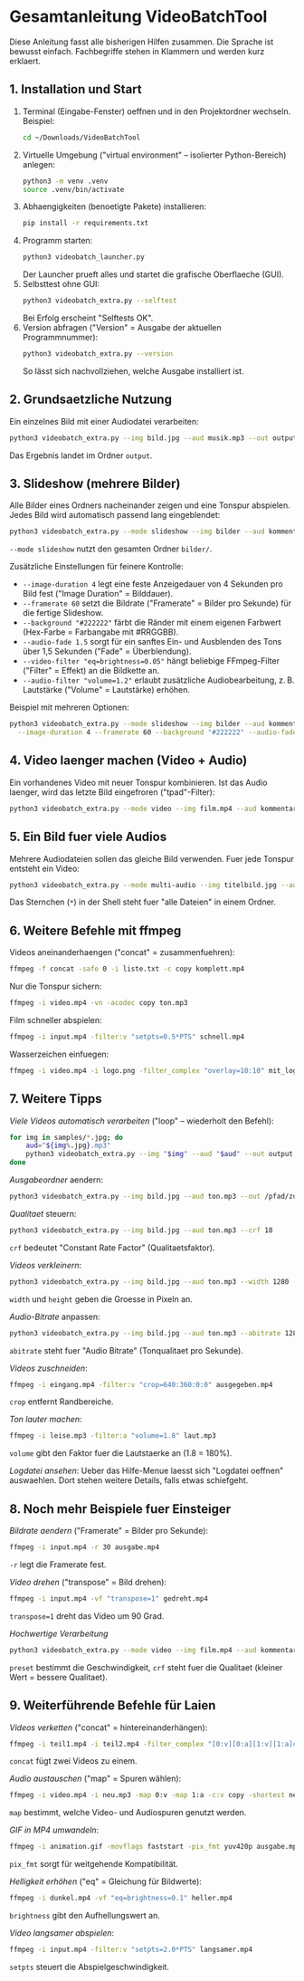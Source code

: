 # Gesamtanleitung VideoBatchTool

Diese Anleitung fasst alle bisherigen Hilfen zusammen. Die Sprache ist bewusst einfach. Fachbegriffe stehen in Klammern und werden kurz erklaert.

## 1. Installation und Start

1. Terminal (Eingabe-Fenster) oeffnen und in den Projektordner wechseln. Beispiel:
   ```bash
   cd ~/Downloads/VideoBatchTool
   ```
2. Virtuelle Umgebung ("virtual environment" – isolierter Python-Bereich) anlegen:
   ```bash
   python3 -m venv .venv
   source .venv/bin/activate
   ```
3. Abhaengigkeiten (benoetigte Pakete) installieren:
   ```bash
   pip install -r requirements.txt
   ```
4. Programm starten:
   ```bash
   python3 videobatch_launcher.py
   ```
   Der Launcher prueft alles und startet die grafische Oberflaeche (GUI).
5. Selbsttest ohne GUI:
   ```bash
   python3 videobatch_extra.py --selftest
   ```
   Bei Erfolg erscheint "Selftests OK".
6. Version abfragen ("Version" = Ausgabe der aktuellen Programmnummer):
   ```bash
   python3 videobatch_extra.py --version
   ```
   So lässt sich nachvollziehen, welche Ausgabe installiert ist.

## 2. Grundsaetzliche Nutzung

Ein einzelnes Bild mit einer Audiodatei verarbeiten:
```bash
python3 videobatch_extra.py --img bild.jpg --aud musik.mp3 --out output
```
Das Ergebnis landet im Ordner `output`.

## 3. Slideshow (mehrere Bilder)

Alle Bilder eines Ordners nacheinander zeigen und eine Tonspur abspielen. Jedes Bild wird automatisch passend lang eingeblendet:
```bash
python3 videobatch_extra.py --mode slideshow --img bilder --aud kommentar.mp3 --out output
```
`--mode slideshow` nutzt den gesamten Ordner `bilder/`.

Zusätzliche Einstellungen für feinere Kontrolle:

* `--image-duration 4` legt eine feste Anzeigedauer von 4 Sekunden pro Bild fest ("Image Duration" = Bilddauer).
* `--framerate 60` setzt die Bildrate ("Framerate" = Bilder pro Sekunde) für die fertige Slideshow.
* `--background "#222222"` färbt die Ränder mit einem eigenen Farbwert (Hex-Farbe = Farbangabe mit #RRGGBB).
* `--audio-fade 1.5` sorgt für ein sanftes Ein- und Ausblenden des Tons über 1,5 Sekunden ("Fade" = Überblendung).
* `--video-filter "eq=brightness=0.05"` hängt beliebige FFmpeg-Filter ("Filter" = Effekt) an die Bildkette an.
* `--audio-filter "volume=1.2"` erlaubt zusätzliche Audiobearbeitung, z. B. Lautstärke ("Volume" = Lautstärke) erhöhen.

Beispiel mit mehreren Optionen:
```bash
python3 videobatch_extra.py --mode slideshow --img bilder --aud kommentar.mp3 --out output \
  --image-duration 4 --framerate 60 --background "#222222" --audio-fade 1.5 --video-filter "eq=contrast=1.1"
```


## 4. Video laenger machen (Video + Audio)

Ein vorhandenes Video mit neuer Tonspur kombinieren. Ist das Audio laenger, wird das letzte Bild eingefroren ("tpad"-Filter):
```bash
python3 videobatch_extra.py --mode video --img film.mp4 --aud kommentar.mp3 --out output
```

## 5. Ein Bild fuer viele Audios

Mehrere Audiodateien sollen das gleiche Bild verwenden. Fuer jede Tonspur entsteht ein Video:
```bash
python3 videobatch_extra.py --mode multi-audio --img titelbild.jpg --aud a1.mp3 a2.mp3 a3.mp3 --out output
```
Das Sternchen (`*`) in der Shell steht fuer "alle Dateien" in einem Ordner.

## 6. Weitere Befehle mit ffmpeg

Videos aneinanderhaengen ("concat" = zusammenfuehren):
```bash
ffmpeg -f concat -safe 0 -i liste.txt -c copy komplett.mp4
```

Nur die Tonspur sichern:
```bash
ffmpeg -i video.mp4 -vn -acodec copy ton.mp3
```

Film schneller abspielen:
```bash
ffmpeg -i input.mp4 -filter:v "setpts=0.5*PTS" schnell.mp4
```

Wasserzeichen einfuegen:
```bash
ffmpeg -i video.mp4 -i logo.png -filter_complex "overlay=10:10" mit_logo.mp4
```

## 7. Weitere Tipps

*Viele Videos automatisch verarbeiten* ("loop" – wiederholt den Befehl):
```bash
for img in samples/*.jpg; do
    aud="${img%.jpg}.mp3"
    python3 videobatch_extra.py --img "$img" --aud "$aud" --out output
done
```

*Ausgabeordner* aendern:
```bash
python3 videobatch_extra.py --img bild.jpg --aud ton.mp3 --out /pfad/zum/ziel
```

*Qualitaet* steuern:
```bash
python3 videobatch_extra.py --img bild.jpg --aud ton.mp3 --crf 18
```
`crf` bedeutet "Constant Rate Factor" (Qualitaetsfaktor).

*Videos verkleinern*:
```bash
python3 videobatch_extra.py --img bild.jpg --aud ton.mp3 --width 1280 --height 720
```
`width` und `height` geben die Groesse in Pixeln an.

*Audio-Bitrate* anpassen:
```bash
python3 videobatch_extra.py --img bild.jpg --aud ton.mp3 --abitrate 128k
```
`abitrate` steht fuer "Audio Bitrate" (Tonqualitaet pro Sekunde).

*Videos zuschneiden*:
```bash
ffmpeg -i eingang.mp4 -filter:v "crop=640:360:0:0" ausgegeben.mp4
```
`crop` entfernt Randbereiche.

*Ton lauter machen*:
```bash
ffmpeg -i leise.mp3 -filter:a "volume=1.8" laut.mp3
```
`volume` gibt den Faktor fuer die Lautstaerke an (1.8 = 180%).

*Logdatei ansehen*:
Ueber das Hilfe-Menue laesst sich "Logdatei oeffnen" auswaehlen. Dort stehen weitere Details, falls etwas schiefgeht.

## 8. Noch mehr Beispiele fuer Einsteiger

*Bildrate aendern* ("Framerate" = Bilder pro Sekunde):
```bash
ffmpeg -i input.mp4 -r 30 ausgabe.mp4
```
`-r` legt die Framerate fest.

*Video drehen* ("transpose" = Bild drehen):
```bash
ffmpeg -i input.mp4 -vf "transpose=1" gedreht.mp4
```
`transpose=1` dreht das Video um 90 Grad.

*Hochwertige Verarbeitung*
```bash
python3 videobatch_extra.py --mode video --img film.mp4 --aud kommentar.mp3 --preset slow --crf 20
```
`preset` bestimmt die Geschwindigkeit, `crf` steht fuer die Qualitaet (kleiner Wert = bessere Qualitaet).

## 9. Weiterführende Befehle für Laien

*Videos verketten* ("concat" = hintereinanderhängen):
```bash
ffmpeg -i teil1.mp4 -i teil2.mp4 -filter_complex "[0:v][0:a][1:v][1:a]concat=n=2:v=1:a=1" zusammen.mp4
```
`concat` fügt zwei Videos zu einem.

*Audio austauschen* ("map" = Spuren wählen):
```bash
ffmpeg -i video.mp4 -i neu.mp3 -map 0:v -map 1:a -c:v copy -shortest neu_video.mp4
```
`map` bestimmt, welche Video- und Audiospuren genutzt werden.

*GIF in MP4 umwandeln*:
```bash
ffmpeg -i animation.gif -movflags faststart -pix_fmt yuv420p ausgabe.mp4
```
`pix_fmt` sorgt für weitgehende Kompatibilität.

*Helligkeit erhöhen* ("eq" = Gleichung für Bildwerte):
```bash
ffmpeg -i dunkel.mp4 -vf "eq=brightness=0.1" heller.mp4
```
`brightness` gibt den Aufhellungswert an.

*Video langsamer abspielen*:
```bash
ffmpeg -i input.mp4 -filter:v "setpts=2.0*PTS" langsamer.mp4
```
`setpts` steuert die Abspielgeschwindigkeit.

